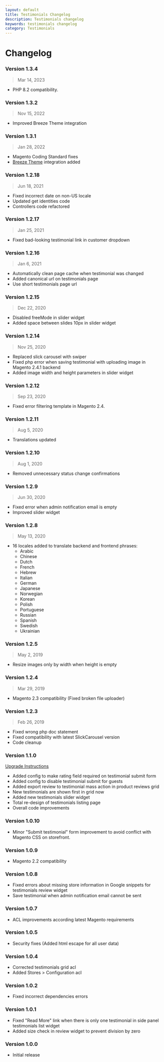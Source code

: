 ```yaml
---
layout: default
title: Testimonials Changelog
description: Testimonials changelog
keywords: testimonials changelog
category: Testimonials
---
```


# Changelog

### Version 1.3.4

> Mar 14, 2023

 -  PHP 8.2 compatibility.

### Version 1.3.2

> Nov 15, 2022

 -  Improved Breeze Theme integration

### Version 1.3.1

> Jan 28, 2022

 -  Magento Coding Standard fixes
 -  [Breeze Theme](https://breezefront.com) integration added

### Version 1.2.18

> Jun 18, 2021

 -  Fixed incorrect date on non-US locale
 -  Updated get identities code
 -  Controllers code refactored

### Version 1.2.17

> Jan 25, 2021

 -  Fixed bad-looking testimonial link in customer dropdown

### Version 1.2.16

> Jan 6, 2021

 -  Automatically clean page cache when testimonial was changed
 -  Added canonical url on testimonials page
 -  Use short testimonials page url

### Version 1.2.15

> Dec 22, 2020

 -  Disabled freeMode in slider widget
 -  Added space between slides 10px in slider widget

### Version 1.2.14

> Nov 25, 2020

  - Replaced slick carousel with swiper
  - Fixed php error when saving testimonial with uploading image in Magento 2.4.1 backend
  - Added image width and height parameters in slider widget

### Version 1.2.12

> Sep 23, 2020

  - Fixed error filtering template in Magento 2.4.

### Version 1.2.11

> Aug 5, 2020

 -  Translations updated

### Version 1.2.10

> Aug 1, 2020

 -  Removed unnecessary status change confirmations

### Version 1.2.9

> Jun 30, 2020

 -  Fixed error when admin notification email is empty
 -  Improved slider widget

### Version 1.2.8

> May 13, 2020

 -  16 locales added to translate backend and frontend phrases:
    - Arabic
    - Chinese
    - Dutch
    - French
    - Hebrew
    - Italian
    - German
    - Japanese
    - Norwegian
    - Korean
    - Polish
    - Portuguese
    - Russian
    - Spanish
    - Swedish
    - Ukrainian

### Version 1.2.5

> May 2, 2019

 -  Resize images only by width when height is empty

### Version 1.2.4

> Mar 29, 2019

 -  Magento 2.3 compatibility (Fixed broken file uploader)

### Version 1.2.3

> Feb 26, 2019

 -  Fixed wrong php doc statement
 -  Fixed compatibility with latest SlickCarousel version
 -  Code cleanup

### Version 1.1.0

[Upgrade Instructions](/m2/extensions/testimonials/upgrade-instructions)

 -  Added config to make rating field required on testimonial submit form
 -  Added config to disable testimonial submit for guests
 -  Added export review to testimonial mass action in product reviews grid
 -  New testimonials are shown first in grid now
 -  Added new testimonials slider widget
 -  Total re-design of testimonials listing page
 -  Overall code improvements

### Version 1.0.10

 -  Minor "Submit testimonial" form improvement to avoid conflict with Magento CSS on storefront.

### Version 1.0.9

 -  Magento 2.2 compatibility

### Version 1.0.8

 -  Fixed errors about missing store information in Google snippets
for testimonials review widget
 -  Save testimonial when admin notification email cannot be sent

### Version 1.0.7

 -  ACL improvements according latest Magento requirements

### Version 1.0.5

 -  Security fixes (Added html escape for all user data)

### Version 1.0.4

 -  Corrected testimonials grid acl
 -  Added Stores > Configuration acl

### Version 1.0.2

 -  Fixed incorrect dependencies errors

### Version 1.0.1

 -  Fixed "Read More" link when there is only one testimonial in side panel testimonials list widget
 -  Added size check in review widget to prevent division by zero

### Version 1.0.0

 -  Initial release
